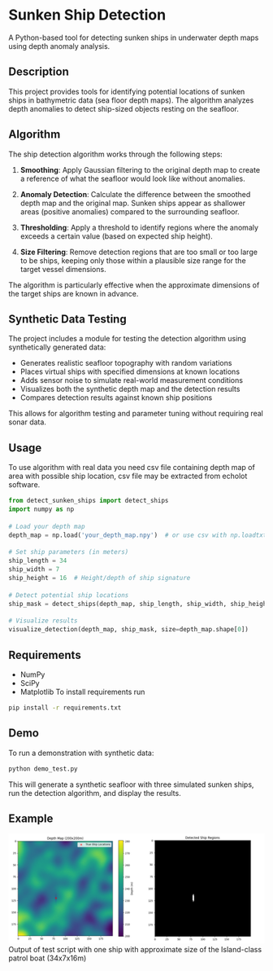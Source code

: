 # Sunken Ship Detection

A Python-based tool for detecting sunken ships in underwater depth maps using depth anomaly analysis.

## Description

This project provides tools for identifying potential locations of sunken ships in bathymetric data (sea floor depth maps). The algorithm analyzes depth anomalies to detect ship-sized objects resting on the seafloor.

## Algorithm

The ship detection algorithm works through the following steps:

1. **Smoothing**: Apply Gaussian filtering to the original depth map to create a reference of what the seafloor would look like without anomalies.

2. **Anomaly Detection**: Calculate the difference between the smoothed depth map and the original map. Sunken ships appear as shallower areas (positive anomalies) compared to the surrounding seafloor.

3. **Thresholding**: Apply a threshold to identify regions where the anomaly exceeds a certain value (based on expected ship height).

4. **Size Filtering**: Remove detection regions that are too small or too large to be ships, keeping only those within a plausible size range for the target vessel dimensions.

The algorithm is particularly effective when the approximate dimensions of the target ships are known in advance.

## Synthetic Data Testing

The project includes a module for testing the detection algorithm using synthetically generated data:

- Generates realistic seafloor topography with random variations
- Places virtual ships with specified dimensions at known locations
- Adds sensor noise to simulate real-world measurement conditions
- Visualizes both the synthetic depth map and the detection results
- Compares detection results against known ship positions

This allows for algorithm testing and parameter tuning without requiring real sonar data.

## Usage
To use algorithm with real data you need csv file containing depth map of area with possible ship location, csv file may be extracted from echolot software.
```python
from detect_sunken_ships import detect_ships
import numpy as np

# Load your depth map
depth_map = np.load('your_depth_map.npy')  # or use csv with np.loadtxt()

# Set ship parameters (in meters)
ship_length = 34
ship_width = 7
ship_height = 16  # Height/depth of ship signature

# Detect potential ship locations
ship_mask = detect_ships(depth_map, ship_length, ship_width, ship_height)

# Visualize results
visualize_detection(depth_map, ship_mask, size=depth_map.shape[0])
```

## Requirements
- NumPy
- SciPy
- Matplotlib
To install requirements run
```bash
pip install -r requirements.txt
```

## Demo
To run a demonstration with synthetic data:
```bash
python demo_test.py
```
This will generate a synthetic seafloor with three simulated sunken ships, run the detection algorithm, and display the results.

## Example
![Result of test script with one ship with approximate size of the Island-class patrol boat (34x7x16m)](result_2.png)
Output of test script with one ship with approximate size of the Island-class patrol boat (34x7x16m)